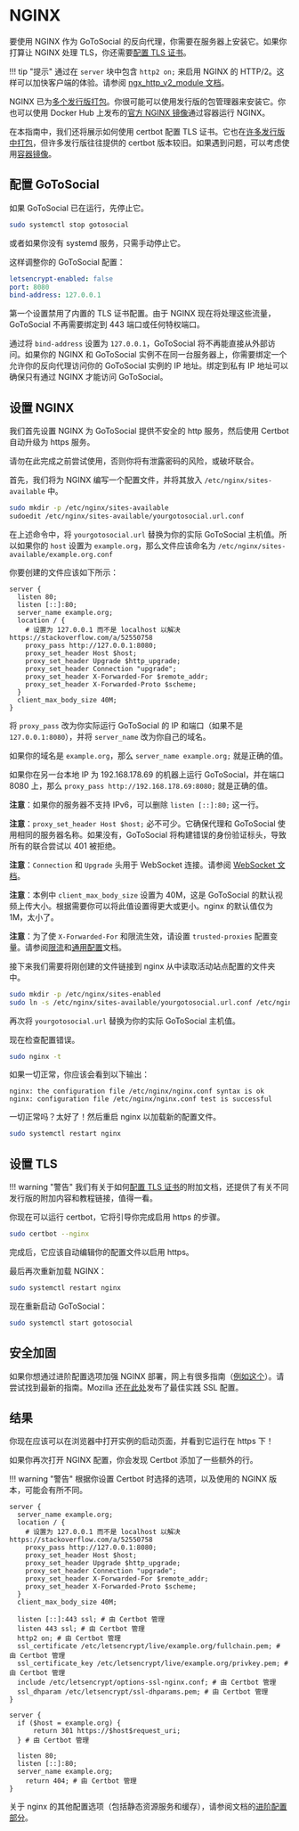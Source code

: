 # NGINX

要使用 NGINX 作为 GoToSocial 的反向代理，你需要在服务器上安装它。如果你打算让 NGINX 处理 TLS，你还需要[配置 TLS 证书](../../advanced/certificates.md)。

!!! tip "提示"
    通过在 `server` 块中包含 `http2 on;` 来启用 NGINX 的 HTTP/2。这样可以加快客户端的体验。请参阅 [ngx_http_v2_module 文档](https://nginx.org/en/docs/http/ngx_http_v2_module.html#example)。

NGINX 已为[多个发行版打包](https://repology.org/project/nginx/versions)。你很可能可以使用发行版的包管理器来安装它。你也可以使用 Docker Hub 上发布的[官方 NGINX 镜像](https://hub.docker.com/_/nginx)通过容器运行 NGINX。

在本指南中，我们还将展示如何使用 certbot 配置 TLS 证书。它也在[许多发行版中打包](https://repology.org/project/certbot/versions)，但许多发行版往往提供的 certbot 版本较旧。如果遇到问题，可以考虑使用[容器镜像](https://hub.docker.com/r/certbot/certbot)。

## 配置 GoToSocial

如果 GoToSocial 已在运行，先停止它。

```bash
sudo systemctl stop gotosocial
```

或者如果你没有 systemd 服务，只需手动停止它。

这样调整你的 GoToSocial 配置：

```yaml
letsencrypt-enabled: false
port: 8080
bind-address: 127.0.0.1
```

第一个设置禁用了内置的 TLS 证书配置。由于 NGINX 现在将处理这些流量，GoToSocial 不再需要绑定到 443 端口或任何特权端口。

通过将 `bind-address` 设置为 `127.0.0.1`，GoToSocial 将不再能直接从外部访问。如果你的 NGINX 和 GoToSocial 实例不在同一台服务器上，你需要绑定一个允许你的反向代理访问你的 GoToSocial 实例的 IP 地址。绑定到私有 IP 地址可以确保只有通过 NGINX 才能访问 GoToSocial。

## 设置 NGINX

我们首先设置 NGINX 为 GoToSocial 提供不安全的 http 服务，然后使用 Certbot 自动升级为 https 服务。

请勿在此完成之前尝试使用，否则你将有泄露密码的风险，或破坏联合。

首先，我们将为 NGINX 编写一个配置文件，并将其放入 `/etc/nginx/sites-available` 中。

```bash
sudo mkdir -p /etc/nginx/sites-available
sudoedit /etc/nginx/sites-available/yourgotosocial.url.conf
```

在上述命令中，将 `yourgotosocial.url` 替换为你的实际 GoToSocial 主机值。所以如果你的 `host` 设置为 `example.org`，那么文件应该命名为 `/etc/nginx/sites-available/example.org.conf`

你要创建的文件应该如下所示：

```nginx
server {
  listen 80;
  listen [::]:80;
  server_name example.org;
  location / {
    # 设置为 127.0.0.1 而不是 localhost 以解决 https://stackoverflow.com/a/52550758
    proxy_pass http://127.0.0.1:8080;
    proxy_set_header Host $host;
    proxy_set_header Upgrade $http_upgrade;
    proxy_set_header Connection "upgrade";
    proxy_set_header X-Forwarded-For $remote_addr;
    proxy_set_header X-Forwarded-Proto $scheme;
  }
  client_max_body_size 40M;
}
```

将 `proxy_pass` 改为你实际运行 GoToSocial 的 IP 和端口（如果不是 `127.0.0.1:8080`），并将 `server_name` 改为你自己的域名。

如果你的域名是 `example.org`，那么 `server_name example.org;` 就是正确的值。

如果你在另一台本地 IP 为 192.168.178.69 的机器上运行 GoToSocial，并在端口 8080 上，那么 `proxy_pass http://192.168.178.69:8080;` 就是正确的值。

**注意**：如果你的服务器不支持 IPv6，可以删除 `listen [::]:80;` 这一行。

**注意**：`proxy_set_header Host $host;` 必不可少。它确保代理和 GoToSocial 使用相同的服务器名称。如果没有，GoToSocial 将构建错误的身份验证标头，导致所有的联合尝试以 401 被拒绝。

**注意**：`Connection` 和 `Upgrade` 头用于 WebSocket 连接。请参阅 [WebSocket 文档](websocket.md)。

**注意**：本例中 `client_max_body_size` 设置为 40M，这是 GoToSocial 的默认视频上传大小。根据需要你可以将此值设置得更大或更小。nginx 的默认值仅为 1M，太小了。

**注意**：为了使 `X-Forwarded-For` 和限流生效，请设置 `trusted-proxies` 配置变量。请参阅[限流](../../api/ratelimiting.md)和[通用配置](../../configuration/general.md)文档。

接下来我们需要将刚创建的文件链接到 nginx 从中读取活动站点配置的文件夹中。

```bash
sudo mkdir -p /etc/nginx/sites-enabled
sudo ln -s /etc/nginx/sites-available/yourgotosocial.url.conf /etc/nginx/sites-enabled/
```

再次将 `yourgotosocial.url` 替换为你的实际 GoToSocial 主机值。

现在检查配置错误。

```bash
sudo nginx -t
```

如果一切正常，你应该会看到以下输出：

```text
nginx: the configuration file /etc/nginx/nginx.conf syntax is ok
nginx: configuration file /etc/nginx/nginx.conf test is successful
```

一切正常吗？太好了！然后重启 nginx 以加载新的配置文件。

```bash
sudo systemctl restart nginx
```

## 设置 TLS

!!! warning "警告"
    我们有关于如何[配置 TLS 证书](../../advanced/certificates.md)的附加文档，还提供了有关不同发行版的附加内容和教程链接，值得一看。

你现在可以运行 certbot，它将引导你完成启用 https 的步骤。

```bash
sudo certbot --nginx
```

完成后，它应该自动编辑你的配置文件以启用 https。

最后再次重新加载 NGINX：

```bash
sudo systemctl restart nginx
```

现在重新启动 GoToSocial：

```bash
sudo systemctl start gotosocial
```

## 安全加固

如果你想通过进阶配置选项加强 NGINX 部署，网上有很多指南（[例如这个](https://beaglesecurity.com/blog/article/nginx-server-security.html)）。请尝试找到最新的指南。Mozilla 还[在此处](https://ssl-config.mozilla.org/)发布了最佳实践 SSL 配置。

## 结果

你现在应该可以在浏览器中打开实例的启动页面，并看到它运行在 https 下！

如果你再次打开 NGINX 配置，你会发现 Certbot 添加了一些额外的行。

!!! warning "警告"
    根据你设置 Certbot 时选择的选项，以及使用的 NGINX 版本，可能会有所不同。

```nginx
server {
  server_name example.org;
  location / {
    # 设置为 127.0.0.1 而不是 localhost 以解决 https://stackoverflow.com/a/52550758
    proxy_pass http://127.0.0.1:8080;
    proxy_set_header Host $host;
    proxy_set_header Upgrade $http_upgrade;
    proxy_set_header Connection "upgrade";
    proxy_set_header X-Forwarded-For $remote_addr;
    proxy_set_header X-Forwarded-Proto $scheme;
  }
  client_max_body_size 40M;

  listen [::]:443 ssl; # 由 Certbot 管理
  listen 443 ssl; # 由 Certbot 管理
  http2 on; # 由 Certbot 管理
  ssl_certificate /etc/letsencrypt/live/example.org/fullchain.pem; # 由 Certbot 管理
  ssl_certificate_key /etc/letsencrypt/live/example.org/privkey.pem; # 由 Certbot 管理
  include /etc/letsencrypt/options-ssl-nginx.conf; # 由 Certbot 管理
  ssl_dhparam /etc/letsencrypt/ssl-dhparams.pem; # 由 Certbot 管理
}

server {
  if ($host = example.org) {
      return 301 https://$host$request_uri;
  } # 由 Certbot 管理

  listen 80;
  listen [::]:80;
  server_name example.org;
    return 404; # 由 Certbot 管理
}
```

关于 nginx 的其他配置选项（包括静态资源服务和缓存），请参阅文档的[进阶配置部分](../../advanced/index.md)。

